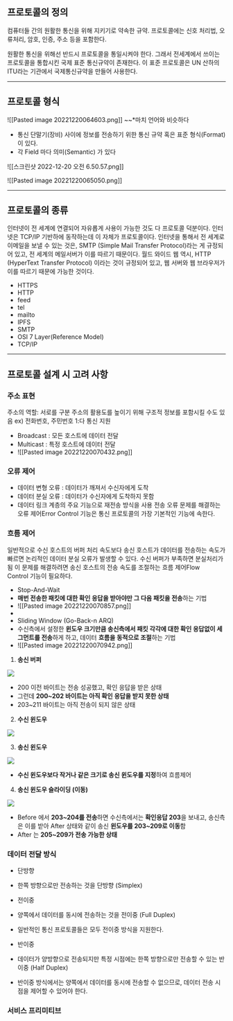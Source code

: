 
## 프로토콜의 정의

컴퓨터들 간의 원활한 통신을 위해 지키기로 약속한 규약. 프로토콜에는 신호 처리법, 오류처리, 암호, 인증, 주소 등을 포함한다.  

원활한 통신을 위해선 반드시 프로토콜을 통일시켜야 한다. 그래서 전세계에서 쓰이는 프로토콜을 통합시킨 국제 표준 통신규약이 존재한다. 이 표준 프로토콜은 UN 산하의 ITU라는 기관에서 국제통신규약을 만들어 사용한다.


---

## 프로토콜 형식

![[Pasted image 20221220064603.png]]
~~*마치 언어와 비슷하다

- 통신 단말기(장비) 사이에 정보를 전송하기 위한 통신 규약 혹은 표준 형식(Format) 이 있다.
- 각 Field 마다 의미(Semantic) 가 있다

![[스크린샷 2022-12-20 오전 6.50.57.png]]

![[Pasted image 20221220065050.png]]


---

## 프로토콜의 종류

인터넷이 전 세계에 연결되어 자유롭게 사용이 가능한 것도 다 프로토콜 덕분이다.
인터넷은 TCP/IP 기반하에 동작하는데 이 자체가 프로토콜이다. 인터넷을 통해서 전 세계로 이메일을 보낼 수 있는 것은, SMTP (Simple Mail Transfer Protocol)라는 게 규정되어 있고, 전 세계의 메일서버가 이를 따르기 때문이다. 월드 와이드 웹 역시, HTTP (HyperText Transfer Protocol) 이라는 것이 규정되어 있고, 웹 서버와 웹 브라우저가 이를 따르기 때문에 가능한 것이다.

- HTTPS
- HTTP
- feed
- tel
- mailto
- IPFS
- SMTP
- OSI 7 Layer(Reference Model)
- TCP/IP

---

## 프로토콜 설계 시 고려 사항

### 주소 표현

주소의 역할: 서로를 구분
주소의 활용도를 높이기 위해 구조적 정보를 포함시킬 수도 있음
ex) 전화번호, 주민번호
1:다 통신 지원
- Broadcast : 모든 호스트에 데이터 전달
- Multicast : 특정 호스트에 데이터 전달
- ![[Pasted image 20221220070432.png]]

### 오류 제어
- 데이터 변형 오류 : 데이터가 깨져서 수신자에게 도착
- 데이터 분실 오류 : 데이터가 수신자에게 도착하지 못함
- 데이터 링크 계층의 주요 기능으로 재전송 방식을 사용 
전송 오류 문제를 해결하는 오류 제어Error Control 기능은 통신 프로토콜의 가장 기본적인 기능에 속한다.

### 흐름 제어

일반적으로 수신 호스트의 버퍼 처리 속도보다 송신 호스트가 데이터를 전송하는 속도가 빠르면 논리적인 데이터 분실 오류가 발생할 수 있다.
수신 버퍼가 부족하면 분실처리가 됨
이 문제를 해결하려면 송신 호스트의 전송 속도를 조절하는 흐름 제어Flow Control 기능이 필요하다.
- Stop-And-Wait
- **매번 전송한 패킷에 대한 확인 응답을 받아야만 그 다음 패킷을 전송**하는 기법
- ![[Pasted image 20221220070857.png]]
- 
- Sliding Window (Go-Back-n ARQ)
- 수신측에서 설정한 **윈도우 크기만큼 송신측에서 패킷 각각에 대한 확인 응답없이 세그먼트를 전송**하게 하고, 데이터 **흐름을 동적으로 조절**하는 기법
- ![[Pasted image 20221220070942.png]]



1.  **송신 버퍼**

![](https://velog.velcdn.com/images%2Fhaero_kim%2Fpost%2F71089f91-675e-43dd-8874-0521a0a3c211%2F22532F485715EDF218.png)

-   200 이전 바이트는 전송 성공했고, 확인 응답을 받은 상태
-   그런데 **200~202 바이트는 아직 확인 응답을 받지 못한 상태**
-   203~211 바이트는 아직 전송이 되지 않은 상태

  

2.  **수신 윈도우**

![](https://velog.velcdn.com/images%2Fhaero_kim%2Fpost%2F239f4dbf-7e74-4b55-bf23-1a92e9abcf36%2F25403A485715EE362B.png)

  

3.  **송신 윈도우**

![](https://velog.velcdn.com/images%2Fhaero_kim%2Fpost%2Fb24a934c-a837-4ea3-aee5-f7165e871af5%2F2520244B5715EE6A14.png)

-   **수신 윈도우보다 작거나 같은 크기로 송신 윈도우를 지정**하여 흐름제어

  

4.  **송신 윈도우 슬라이딩 (이동)**

![](https://velog.velcdn.com/images%2Fhaero_kim%2Fpost%2Fb25f6bcf-0668-4ae0-af95-b6b951a3f9af%2F227DC8505715EEBA0A.png)

-   Before 에서 **203~204를 전송**하면 수신측에서는 **확인응답 203**을 보내고, 송신측은 이를 받아 After 상태와 같이 송신 **윈도우를 203~209로 이동**함
-   After 는 **205~209가 전송 가능한 상태**


### 데이터 전달 방식

- 단방향
- 한쪽 방향으로만 전송하는 것을 단방향 (Simplex)

- 전이중
- 양쪽에서 데이터를 동시에 전송하는 것을 전이중 (Full Duplex)
- 일반적인 통신 프로토콜들은 모두 전이중 방식을 지원한다. 

- 반이중
- 데이터가 양방향으로 전송되지만 특정 시점에는 한쪽 방향으로만 전송할 수 있는 반이중 (Half Duplex)
- 반이중 방식에서는 양쪽에서 데이터를 동시에 전송할 수 없으므로, 데이터 전송 시점을 제어할 수 있어야 한다.


### 서비스 프리미티브